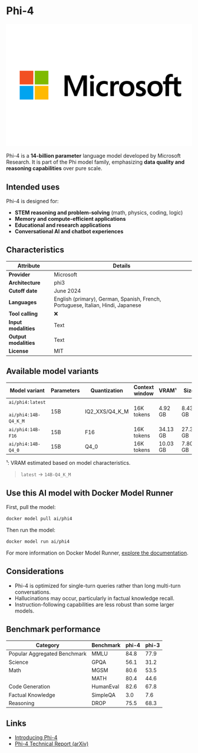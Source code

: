# Phi-4 

![logo](https://github.com/docker/model-cards/raw/refs/heads/main/logos/phi-280x184-overview@2x.svg)

Phi-4 is a **14-billion parameter** language model developed by Microsoft Research. It is part of the Phi model family, emphasizing **data quality and reasoning capabilities** over pure scale.

## Intended uses

Phi-4 is designed for:
- **STEM reasoning and problem-solving** (math, physics, coding, logic)
- **Memory and compute-efficient applications**
- **Educational and research applications**
- **Conversational AI and chatbot experiences**

## Characteristics

| Attribute             | Details       |
|---------------------- |---------------|
| **Provider**          | Microsoft     |
| **Architecture**      | phi3          |
| **Cutoff date**       | June 2024     |
| **Languages**         | English (primary), German, Spanish, French, Portuguese, Italian, Hindi, Japanese |
| **Tool calling**      | ❌            |
| **Input modalities**  | Text          |
| **Output modalities** | Text          |
| **License**           | MIT           |

## Available model variants

| Model variant | Parameters | Quantization | Context window | VRAM¹ | Size |
|---------------|------------|--------------|----------------|------|-------|
| `ai/phi4:latest`<br><br>`ai/phi4:14B-Q4_K_M` | 15B | IQ2_XXS/Q4_K_M | 16K tokens | 4.92 GB | 8.43 GB |
| `ai/phi4:14B-F16` | 15B | F16 | 16K tokens | 34.13 GB | 27.31 GB |
| `ai/phi4:14B-Q4_0` | 15B | Q4_0 | 16K tokens | 10.03 GB | 7.80 GB |

¹: VRAM estimated based on model characteristics.

> `latest` → `14B-Q4_K_M`

## Use this AI model with Docker Model Runner

First, pull the model:

```bash
docker model pull ai/phi4
```

Then run the model:

```bash
docker model run ai/phi4
```

For more information on Docker Model Runner, [explore the documentation](https://docs.docker.com/desktop/features/model-runner/).


## Considerations

- Phi-4 is optimized for single-turn queries rather than long multi-turn conversations.
- Hallucinations may occur, particularly in factual knowledge recall.
- Instruction-following capabilities are less robust than some larger models.

## Benchmark performance

| Category                     | Benchmark  | phi-4 | phi-3  |
|------------------------------|------------|-------|--------|
| Popular Aggregated Benchmark | MMLU       | 84.8  | 77.9   |
| Science                      | GPQA       | 56.1  | 31.2   |
| Math                         | MGSM       | 80.6  | 53.5   |
|                              | MATH       | 80.4  | 44.6   |
| Code Generation              | HumanEval  | 82.6  | 67.8   |
| Factual Knowledge            | SimpleQA   | 3.0   | 7.6    |
| Reasoning                    | DROP       | 75.5  | 68.3   |

## Links

- [Introducing Phi-4](https://techcommunity.microsoft.com/blog/aiplatformblog/introducing-phi-4-microsoft%E2%80%99s-newest-small-language-model-specializing-in-comple/4357090)
- [Phi-4 Technical Report (arXiv)](https://arxiv.org/abs/2412.08905)
